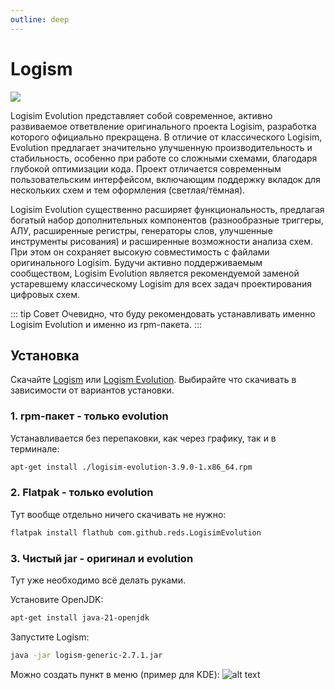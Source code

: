 ```yaml
---
outline: deep
---
```


# Logism

![](https://github.com/logisim-evolution/logisim-evolution/raw/main/docs/img/logisim-evolution-logo.png)

Logisim Evolution представляет собой современное, активно развиваемое ответвление оригинального проекта Logisim, разработка которого официально прекращена. В отличие от классического Logisim, Evolution предлагает значительно улучшенную производительность и стабильность, особенно при работе со сложными схемами, благодаря глубокой оптимизации кода. Проект отличается современным пользовательским интерфейсом, включающим поддержку вкладок для нескольких схем и тем оформления (светлая/тёмная). 

Logisim Evolution существенно расширяет функциональность, предлагая богатый набор дополнительных компонентов (разнообразные триггеры, АЛУ, расширенные регистры, генераторы слов, улучшенные инструменты рисования) и расширенные возможности анализа схем. При этом он сохраняет высокую совместимость с файлами оригинального Logisim. Будучи активно поддерживаемым сообществом, Logisim Evolution является рекомендуемой заменой устаревшему классическому Logisim для всех задач проектирования цифровых схем.

::: tip Совет
Очевидно, что буду рекомендовать устанавливать именно Logisim Evolution и именно из rpm-пакета.
:::

## Установка

Скачайте [Logism](https://sourceforge.net/projects/circuit/) или [Logism Evolution](https://github.com/logisim-evolution/logisim-evolution). Выбирайте что скачивать в зависимости от вариантов установки.

### 1. rpm-пакет - только evolution

Устанавливается без перепаковки, как через графику, так и в терминале:
```bash
apt-get install ./logisim-evolution-3.9.0-1.x86_64.rpm
```

### 2. Flatpak - только evolution

Тут вообще отдельно ничего скачивать не нужно:
```bash
flatpak install flathub com.github.reds.LogisimEvolution
```

### 3. Чистый jar - оригинал и evolution

Тут уже необходимо всё делать руками.

Установите OpenJDK:
```bash
apt-get install java-21-openjdk
```

Запустите Logism:
```bash
java -jar logism-generic-2.7.1.jar
```

Можно создать пункт в меню (пример для KDE):
![alt text](/public/img/logism.png)


